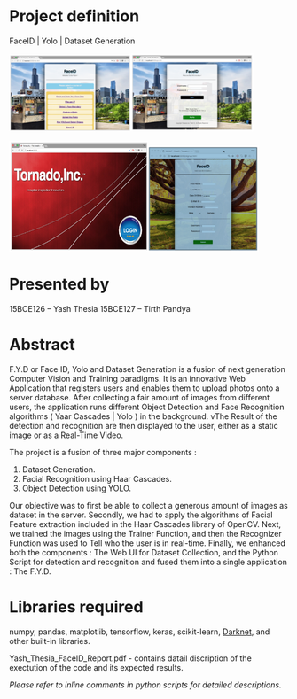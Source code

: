# Project definition
FaceID | Yolo | Dataset Generation

<img src="https://github.com/yashthesia/face-detection-identification-web/blob/master/source_code/demo%201.png" width="220" /><img src="https://github.com/yashthesia/face-detection-identification-web/blob/master/source_code/demo%202.png" width="220" />

<img src="https://github.com/yashthesia/face-detection-identification-web/blob/master/source_code/demo%203.png" width="250" height = '200' /><img src="https://github.com/yashthesia/face-detection-identification-web/blob/master/source_code/demo%204.png" width="200" />

# Presented by
15BCE126 – Yash Thesia
15BCE127 – Tirth Pandya


# Abstract

F.Y.D or Face ID, Yolo and Dataset Generation is a fusion of next generation Computer Vision and Training paradigms.
It is an innovative Web Application that registers users and enables them to upload photos onto a server database. After collecting a fair amount of images from different users, the application runs different Object Detection and Face Recognition algorithms ( Yaar Cascades | Yolo ) in the background. vThe Result of the detection and recognition are then displayed to the user, either as a static image or as a Real-Time Video.

The project is a fusion of three major components :
1. Dataset Generation.
1. Facial Recognition using Haar Cascades.
1. Object Detection using YOLO.

Our objective was to first be able to collect a generous amount of images as dataset in the server. Secondly, we had to apply the algorithms of Facial Feature extraction included in the Haar Cascades library of OpenCV.
Next, we trained the images using the Trainer Function, and then the Recognizer Function was used to Tell who the user is in real-time.
Finally, we enhanced both the components : The Web UI for Dataset Collection, and the Python Script for detection and recognition and fused them into a single application : The F.Y.D.


# Libraries required
numpy, pandas, matplotlib, tensorflow, keras, scikit-learn, [Darknet](https://github.com/pjreddie/darknet), and other built-in libraries.

Yash_Thesia_FaceID_Report.pdf - contains datail discription of the exectution of the code and its expected results.

*Please refer to inline comments in python scripts for detailed descriptions.*


